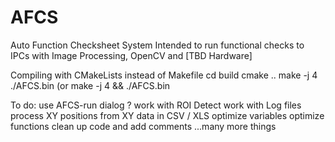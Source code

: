 # AFCS
Auto Function Checksheet System
Intended to run functional checks to IPCs with Image Processing, OpenCV and [TBD Hardware]

Compiling with CMakeLists instead of Makefile
	cd build
	cmake ..
	make -j 4
	./AFCS.bin   (or make -j 4 && ./AFCS.bin

To do:		use AFCS-run dialog ?
					work with ROI Detect
					work with Log files
					process XY positions from XY data in CSV / XLS
					optimize variables
					optimize functions
					clean up code and add comments
					...many more things
